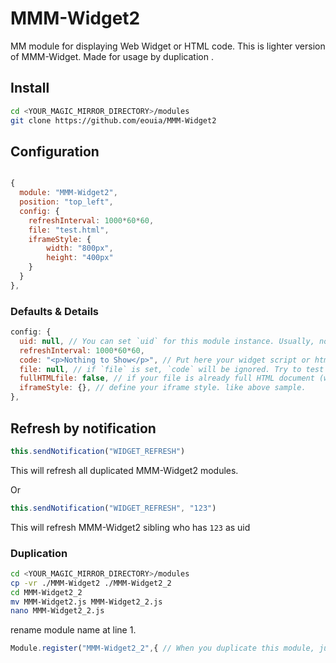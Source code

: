 # MMM-Widget2
MM module for displaying Web Widget or HTML code. This is lighter version of MMM-Widget. Made for usage by duplication .

## Install
```sh
cd <YOUR_MAGIC_MIRROR_DIRECTORY>/modules
git clone https://github.com/eouia/MMM-Widget2
```

## Configuration
```js

{
  module: "MMM-Widget2",
  position: "top_left",
  config: {
  	refreshInterval: 1000*60*60,
  	file: "test.html",
  	iframeStyle: {
  		width: "800px",
  		height: "400px"
  	}
  }
},
```
### Defaults & Details
```js
config: {
  uid: null, // You can set `uid` for this module instance. Usually, no need to care about this unless use notification `WIDGET_REFRESH`.
  refreshInterval: 1000*60*60,
  code: "<p>Nothing to Show</p>", // Put here your widget script or html code.
  file: null, // if `file` is set, `code` will be ignored. Try to test "test.html"
  fullHTMLfile: false, // if your file is already full HTML document (with <html></html>) set this true.
  iframeStyle: {}, // define your iframe style. like above sample.
},
```


## Refresh by notification
```js
this.sendNotification("WIDGET_REFRESH")
```
This will refresh all duplicated MMM-Widget2 modules.

Or

```js
this.sendNotification("WIDGET_REFRESH", "123")
```
This will refresh MMM-Widget2 sibling who has `123` as uid

### Duplication
```sh
cd <YOUR_MAGIC_MIRROR_DIRECTORY>/modules
cp -vr ./MMM-Widget2 ./MMM-Widget2_2
cd MMM-Widget2_2
mv MMM-Widget2.js MMM-Widget2_2.js
nano MMM-Widget2_2.js
```
rename module name at line 1.
```js
Module.register("MMM-Widget2_2",{ // When you duplicate this module, just edit here only.
```
